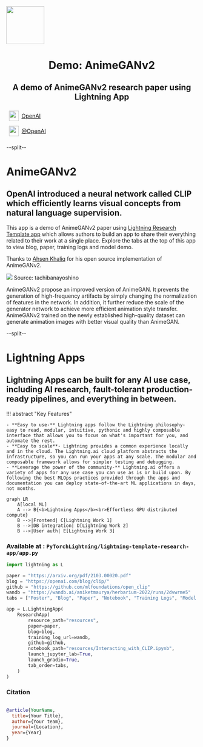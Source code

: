 <div style="height: 90pt;"></div>
<div style="flex: 0 0 16%; margin-top: -10pt;">
<img src="https://cdn.iconscout.com/icon/free/png-256/openai-1524384-1290687.png" width="100px">
</div>
<div style="flex: 0 0 65%; text-align: center;">
<h1 style="margin-bottom: 10pt;">Demo: AnimeGANv2</h1>
<h2>A demo of AnimeGANv2 research paper using Lightning App</h2>
</div>
<div style="flex: 1">
    <div style="display: flex; align-items: center;">
        <img style="height: 20pt; width: 20pt; margin: 5pt;" src="icons/fontawesome/brands/github.svg">
        <div style="font-size: 0.9rem; margin-right: 5pt;"><a href="https://github.com/openai/">OpenAI</a></div>
    </div>
    <div style="display: flex; align-items: center;">
        <img style="height: 20pt; width: 20pt; margin: 5pt;" src="icons/fontawesome/brands/twitter.svg">
        <div style="font-size: 0.9rem;"><a href="https://twitter.com/OpenAI">@OpenAI</a></div>
    </div>
</div>

--split--

# AnimeGANv2

## OpenAI introduced a neural network called CLIP which efficiently learns visual concepts from natural language supervision.

This app is a demo of AnimeGANv2 paper
using [Lightning Research Template app](https://github.com/PyTorchLightning/lightning-template-research-app) which
allows authors to build an app to share their everything related to their work at a single place.
Explore the tabs at the top of this app to view blog, paper, training logs and model demo.


Thanks to [Ahsen Khaliq](https://github.com/AK391) for his open source implementation of AnimeGANv2.

<img src="https://tachibanayoshino.github.io/AnimeGANv2/assets/AnimeGANv2-1.jpg">
Source: tachibanayoshino 

AnimeGANv2 propose an improved version of AnimeGAN. It prevents the generation of high-frequency artifacts by
simply changing the normalization of features in the network. In addition, it further reduce the scale of the
generator network to achieve more efficient animation style transfer. AnimeGANv2 trained on the newly established
high-quality dataset can generate animation images with better visual quality than AnimeGAN.

--split--

# Lightning Apps

## Lightning Apps can be built for any AI use case, including AI research, fault-tolerant production-ready pipelines, and everything in between.

!!! abstract "Key Features"

    - **Easy to use-** Lightning apps follow the Lightning philosophy- easy to read, modular, intuitive, pythonic and highly composable interface that allows you to focus on what's important for you, and automate the rest.
    - **Easy to scale**- Lightning provides a common experience locally and in the cloud. The Lightning.ai cloud platform abstracts the infrastructure, so you can run your apps at any scale. The modular and composable framework allows for simpler testing and debugging.
    - **Leverage the power of the community-** Lightning.ai offers a variety of apps for any use case you can use as is or build upon. By following the best MLOps practices provided through the apps and documentation you can deploy state-of-the-art ML applications in days, not months.

```mermaid
graph LR
    A[local ML]
    A --> B{<b>Lightning Apps</b><br>Effortless GPU distributed compute}
    B -->|Frontend| C[Lightning Work 1]
    B -->|DB integration| D[Lightning Work 2]
    B -->|User auth| E[Lightning Work 3]
```

### Available at : `PyTorchLightning/lightning-template-research-app/app.py`

```python
import lightning as L

paper = "https://arxiv.org/pdf/2103.00020.pdf"
blog = "https://openai.com/blog/clip/"
github = "https://github.com/mlfoundations/open_clip"
wandb = "https://wandb.ai/aniketmaurya/herbarium-2022/runs/2dvwrme5"
tabs = ["Poster", "Blog", "Paper", "Notebook", "Training Logs", "Model Demo"]

app = L.LightningApp(
    ResearchApp(
        resource_path="resources",
        paper=paper,
        blog=blog,
        training_log_url=wandb,
        github=github,
        notebook_path="resources/Interacting_with_CLIP.ipynb",
        launch_jupyter_lab=True,
        launch_gradio=True,
        tab_order=tabs,
    )
)
```

### Citation

```bibtex

@article{YourName,
  title={Your Title},
  author={Your team},
  journal={Location},
  year={Year}
}

```
